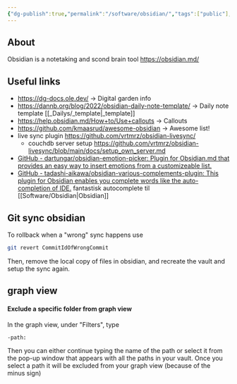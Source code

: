```yaml
---
{"dg-publish":true,"permalink":"/software/obsidian/","tags":["public"],"noteIcon":"1","created":"2023-08-15T14:20:13.000+02:00","updated":"2023-03-14T16:36:33.000+01:00"}
---
```


## About
Obsidian is a notetaking and scond brain tool
https://obsidian.md/

## Useful links

- https://dg-docs.ole.dev/ -> Digital garden info
- https://dannb.org/blog/2022/obsidian-daily-note-template/ -> Daily note template [[_Dailys/_template\|_template]]
- https://help.obsidian.md/How+to/Use+callouts -> Callouts
- https://github.com/kmaasrud/awesome-obsidian -> Awesome list!
- live sync plugin https://github.com/vrtmrz/obsidian-livesync/
	- couchdb server setup https://github.com/vrtmrz/obsidian-livesync/blob/main/docs/setup_own_server.md
- [GitHub - dartungar/obsidian-emotion-picker: Plugin for Obsidian.md that provides an easy way to insert emotions from a customizeable list.](https://github.com/dartungar/obsidian-emotion-picker) 
- [GitHub - tadashi-aikawa/obsidian-various-complements-plugin: This plugin for Obsidian enables you complete words like the auto-completion of IDE.](https://github.com/tadashi-aikawa/obsidian-various-complements-plugin) fantastisk autocomplete til [[Software/Obsidian\|Obsidian]] 

## Git sync obsidian

To rollback when a "wrong" sync happens use 

```bash
git revert CommitIdOfWrongCommit
```
Then, remove the local copy of files in obsidian, and recreate the vault and setup the sync again.

## graph view

#### Exclude a specific folder from graph view
In the graph view, under "Filters", type

```
-path:
```

Then you can either continue typing the name of the path or select it from the pop-up window that appears with all the paths in your vault. Once you select a path it will be excluded from your graph view (because of the minus sign)
